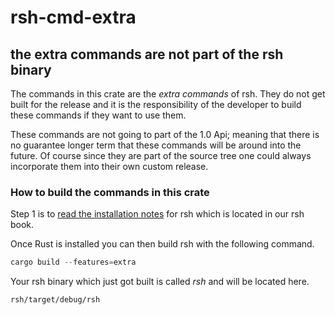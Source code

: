 # rsh-cmd-extra

## the extra commands are not part of the rsh binary

The commands in this crate are the *extra commands* of rsh.  They do not
get built for the release and it is the responsibility of the developer to
build these commands if they want to use them.

These commands are not going to part of the 1.0 Api; meaning that there
is no guarantee longer term that these commands will be around into the future.
Of course since they are part of the source tree one could always incorporate
them into their own custom release.

### How to build the commands in this crate

Step 1 is to
[read the installation notes](https://irsh.vercel.app/book/installation.html#build-from-source)
for rsh which is located in our rsh book.

Once Rust is installed you can then build rsh with the following command.

```rust
cargo build --features=extra
```

Your rsh binary which just got built is called *rsh* and will be located here.

```
rsh/target/debug/rsh
```
